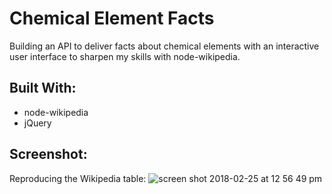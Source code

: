 # Chemical Element Facts
Building an API to deliver facts about chemical elements with an interactive user interface to sharpen my skills with node-wikipedia.

## Built With:
- node-wikipedia
- jQuery

## Screenshot:
Reproducing the Wikipedia table:
![screen shot 2018-02-25 at 12 56 49 pm](https://user-images.githubusercontent.com/29472568/36645257-7de5f1da-1a2b-11e8-9026-095d49c63ef5.png)
